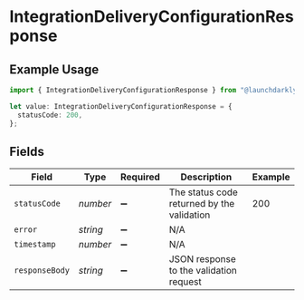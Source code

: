 # IntegrationDeliveryConfigurationResponse

## Example Usage

```typescript
import { IntegrationDeliveryConfigurationResponse } from "@launchdarkly/mcp-server/models/components";

let value: IntegrationDeliveryConfigurationResponse = {
  statusCode: 200,
};
```

## Fields

| Field                                      | Type                                       | Required                                   | Description                                | Example                                    |
| ------------------------------------------ | ------------------------------------------ | ------------------------------------------ | ------------------------------------------ | ------------------------------------------ |
| `statusCode`                               | *number*                                   | :heavy_minus_sign:                         | The status code returned by the validation | 200                                        |
| `error`                                    | *string*                                   | :heavy_minus_sign:                         | N/A                                        |                                            |
| `timestamp`                                | *number*                                   | :heavy_minus_sign:                         | N/A                                        |                                            |
| `responseBody`                             | *string*                                   | :heavy_minus_sign:                         | JSON response to the validation request    |                                            |